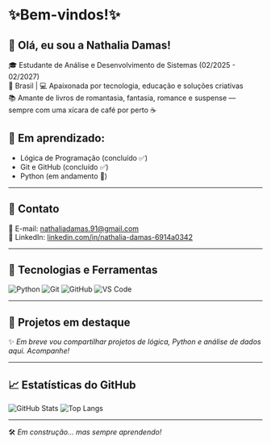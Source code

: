 #  ✨Bem-vindos!✨

## 👋 Olá, eu sou a Nathalia Damas!

🎓 Estudante de Análise e Desenvolvimento de Sistemas (02/2025 - 02/2027)  
📍 Brasil | 💻 Apaixonada por tecnologia, educação e soluções criativas  
📚 Amante de livros de romantasia, fantasia, romance e suspense — sempre com uma xícara de café por perto ☕
 

## 🧠 Em aprendizado:
- Lógica de Programação (concluído ✅)
- Git e GitHub (concluído ✅)
- Python (em andamento 🐍)
  

---

## 💼 Contato
📧 E-mail: [nathaliadamas.91@gmail.com](mailto:nathaliadamas.91@gmail.com)  
🔗 LinkedIn: [linkedin.com/in/nathalia-damas-6914a0342](https://www.linkedin.com/in/nathalia-damas-6914a0342/)

---

## 🚀 Tecnologias e Ferramentas

![Python](https://img.shields.io/badge/-Python-3776AB?style=flat-square&logo=python&logoColor=white)
![Git](https://img.shields.io/badge/-Git-F05032?style=flat-square&logo=git&logoColor=white)
![GitHub](https://img.shields.io/badge/-GitHub-181717?style=flat-square&logo=github)
![VS Code](https://img.shields.io/badge/-VSCode-007ACC?style=flat-square&logo=visual-studio-code)

---

## 📂 Projetos em destaque

✨ *Em breve vou compartilhar projetos de lógica, Python e análise de dados aqui. Acompanhe!*

---

## 📈 Estatísticas do GitHub

![GitHub Stats](https://github-readme-stats.vercel.app/api?username=nathaliadamas&show_icons=true&theme=default)
![Top Langs](https://github-readme-stats.vercel.app/api/top-langs/?username=nathaliadamas&layout=compact)

---

🛠️ *Em construção... mas sempre aprendendo!*


<!--
**nathaliadamas/nathaliadamas** is a ✨ _special_ ✨ repository because its `README.md` (this file) appears on your GitHub profile.

Here are some ideas to get you started:

- 🔭 I’m currently working on ...
- 🌱 I’m currently learning ...
- 👯 I’m looking to collaborate on ...
- 🤔 I’m looking for help with ...
- 💬 Ask me about ...
- 📫 How to reach me: ...
- 😄 Pronouns: ...
- ⚡ Fun fact: ...
-->
